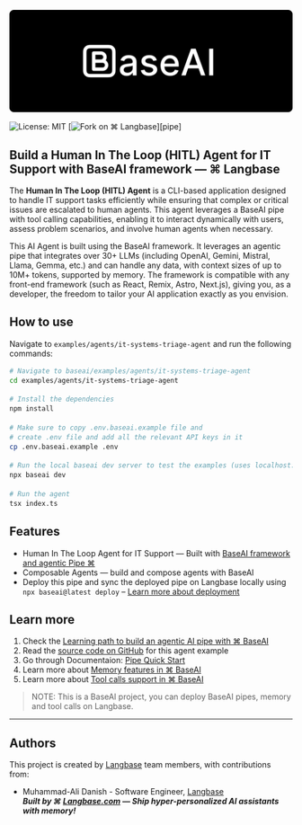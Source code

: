![Human in the loop Agent by ⌘ BaseAI][cover]

![License: MIT][mit] [![Fork on ⌘ Langbase][fork]][pipe]

## Build a Human In The Loop (HITL) Agent for IT Support with BaseAI framework — ⌘ Langbase

The **Human In The Loop (HITL) Agent** is a CLI-based application designed to handle IT support tasks efficiently while ensuring that complex or critical issues are escalated to human agents. This agent leverages a BaseAI pipe with tool calling capabilities, enabling it to interact dynamically with users, assess problem scenarios, and involve human agents when necessary.

This AI Agent is built using the BaseAI framework. It leverages an agentic pipe that integrates over 30+ LLMs (including OpenAI, Gemini, Mistral, Llama, Gemma, etc.) and can handle any data, with context sizes of up to 10M+ tokens, supported by memory. The framework is compatible with any front-end framework (such as React, Remix, Astro, Next.js), giving you, as a developer, the freedom to tailor your AI application exactly as you envision.

## How to use

Navigate to `examples/agents/it-systems-triage-agent` and run the following commands:

```sh
# Navigate to baseai/examples/agents/it-systems-triage-agent
cd examples/agents/it-systems-triage-agent

# Install the dependencies
npm install

# Make sure to copy .env.baseai.example file and
# create .env file and add all the relevant API keys in it
cp .env.baseai.example .env

# Run the local baseai dev server to test the examples (uses localhost:9000 port)
npx baseai dev

# Run the agent
tsx index.ts
```

## Features

- Human In The Loop Agent for IT Support — Built with [BaseAI framework and agentic Pipe ⌘ ][qs]
- Composable Agents — build and compose agents with BaseAI
- Deploy this pipe and sync the deployed pipe on Langbase locally using `npx baseai@latest deploy` – [Learn more about deployment][deploy]

## Learn more

1. Check the [Learning path to build an agentic AI pipe with ⌘ BaseAI][learn]
2. Read the [source code on GitHub][gh] for this agent example
3. Go through Documentaion: [Pipe Quick Start][qs]
4. Learn more about [Memory features in ⌘ BaseAI][memory]
5. Learn more about [Tool calls support in ⌘ BaseAI][toolcalls]


> NOTE:
> This is a BaseAI project, you can deploy BaseAI pipes, memory and tool calls on Langbase.

---

## Authors

This project is created by [Langbase][lb] team members, with contributions from:

- Muhammad-Ali Danish - Software Engineer, [Langbase][lb] <br>
**_Built by ⌘ [Langbase.com][lb] — Ship hyper-personalized AI assistants with memory!_**

[lb]: https://langbase.com
[gh]: https://github.com/LangbaseInc/baseai/tree/main/examples/agents/it-systems-triage-agent
[cover]:https://raw.githubusercontent.com/LangbaseInc/docs-images/main/baseai/baseai-cover.png
[download]:https://download-directory.github.io/?url=https://github.com/LangbaseInc/baseai/tree/main/examples/it-systems-triage-agent
[learn]:https://baseai.dev/learn
[memory]:https://baseai.dev/docs/memory/quickstart
[toolcalls]:https://baseai.dev/docs/tools/quickstart
[deploy]:https://baseai.dev/docs/deployment/authentication
[signup]: https://langbase.fyi/io
[qs]:https://baseai.dev/docs/pipe/quickstart
[deploy]:https://baseai.dev/docs/deployment/authentication
[docs]:https://baseai.dev/docs
[xaa]:https://x.com/MrAhmadAwais
[xab]:https://x.com/AhmadBilalDev
[local]:http://localhost:9000
[mit]: https://img.shields.io/badge/license-MIT-blue.svg?style=for-the-badge&color=%23000000
[fork]: https://img.shields.io/badge/FORK%20ON-%E2%8C%98%20Langbase-000000.svg?style=for-the-badge&logo=%E2%8C%98%20Langbase&logoColor=000000

